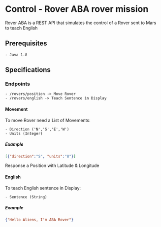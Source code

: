 # Control - Rover ABA rover mission

Rover ABA is a REST API that simulates the control of a Rover sent to Mars to teach English

## Prerequisites
	- Java 1.8
## Specifications
### Endpoints
	- /rovers/position -> Move Rover
	- /rovers/english -> Teach Sentence in Display
#### Movement
To move Rover need a List of Movements:

	- Direction ('N','S','E','W')
	- Units (Integer)

##### Example
```json
[{"direction":"S", "units":"8"}]
```
	
Response a Position with Latitude & Longitude

#### English
To teach English sentence in Display:

	- Sentence (String)

##### Example
```json
{"Hello Aliens, I'm ABA Rover"}
```
